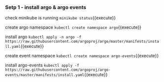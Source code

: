 
### Setp 1 - install argo & argo events

check minikube is running
`minikube status`{{execute}}

create argo namespace
`kubectl create namespace argo`{{execute}}

install argo 
`kubectl apply -n argo -f https://raw.githubusercontent.com/argoproj/argo/master/manifests/install.yaml`{{execute}}

create event namespace 
`kubectl create namespace argo-events`{{execute}}

install argo-events
`kubectl apply -f https://raw.githubusercontent.com/argoproj/argo-events/master/manifests/install.yaml`{{execute}}